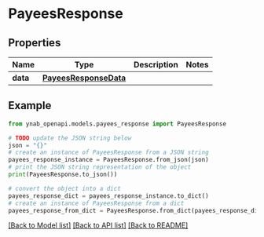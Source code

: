 # PayeesResponse


## Properties

Name | Type | Description | Notes
------------ | ------------- | ------------- | -------------
**data** | [**PayeesResponseData**](PayeesResponseData.md) |  | 

## Example

```python
from ynab_openapi.models.payees_response import PayeesResponse

# TODO update the JSON string below
json = "{}"
# create an instance of PayeesResponse from a JSON string
payees_response_instance = PayeesResponse.from_json(json)
# print the JSON string representation of the object
print(PayeesResponse.to_json())

# convert the object into a dict
payees_response_dict = payees_response_instance.to_dict()
# create an instance of PayeesResponse from a dict
payees_response_from_dict = PayeesResponse.from_dict(payees_response_dict)
```
[[Back to Model list]](../README.md#documentation-for-models) [[Back to API list]](../README.md#documentation-for-api-endpoints) [[Back to README]](../README.md)


